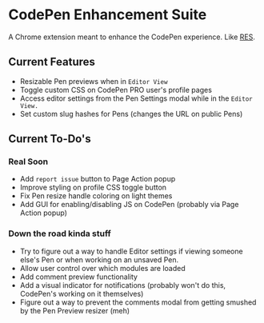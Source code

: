 # CodePen Enhancement Suite

A Chrome extension meant to enhance the CodePen experience. Like [RES](https://github.com/honestbleeps/Reddit-Enhancement-Suite).

## Current Features
* Resizable Pen previews when in `Editor View`
* Toggle custom CSS on CodePen PRO user's profile pages
* Access editor settings from the Pen Settings modal while in the `Editor View.`
* Set custom slug hashes for Pens (changes the URL on public Pens)

## Current To-Do's

### Real Soon
* Add `report issue` button to Page Action popup
* Improve styling on profile CSS toggle button
* Fix Pen resize handle coloring on light themes
* Add GUI for enabling/disabling JS on CodePen (probably via Page Action popup)

### Down the road kinda stuff
* Try to figure out a way to handle Editor settings if viewing someone else's Pen or when working on an unsaved Pen.
* Allow user control over which modules are loaded
* Add comment preview functionality 
* Add a visual indicator for notifications (probably won't do this, CodePen's working on it themselves)
* Figure out a way to prevent the comments modal from getting smushed by the Pen Preview resizer (meh)